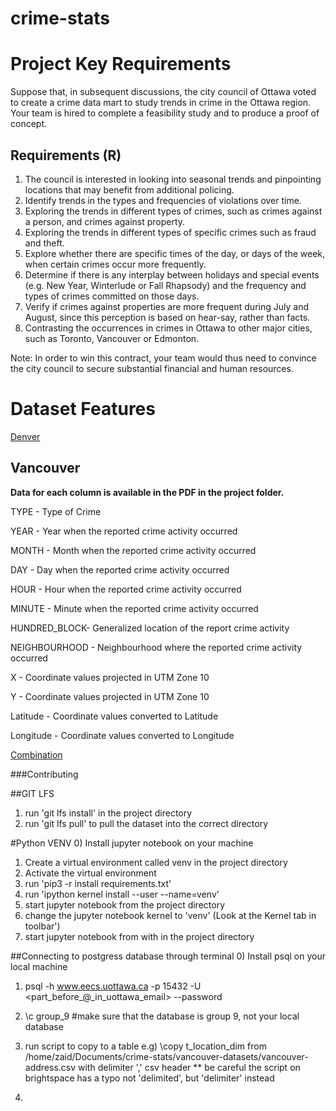 # crime-stats

# Project Key Requirements
Suppose that, in subsequent discussions, the city council of Ottawa voted to create a crime data mart to study trends in crime in the Ottawa region. Your team is hired to complete a feasibility study and to produce a proof of concept. 

## Requirements (R)
1. The council is interested in looking into seasonal trends and pinpointing locations that may benefit from additional policing. 
2. Identify trends in the types and frequencies of violations over time. 
3. Exploring the trends in different types of crimes, such as crimes against a person, and crimes against property.
4. Exploring the trends in different types of specific crimes such as fraud and theft. 
5. Explore whether there are specific times of the day, or days of the week, when certain crimes occur more frequently. 
6. Determine if there is any interplay between holidays and special events (e.g. New Year, Winterlude or Fall Rhapsody) and the frequency and types of crimes committed on those days.
7. Verify if crimes against properties are more frequent during July and August, since this perception is based on hear-say, rather than facts.
8. Contrasting the occurrences in crimes in Ottawa to other major cities, such as Toronto, Vancouver or Edmonton.

Note: In order to win this contract, your team would thus need to convince the city council to secure substantial financial and human resources.

# Dataset Features

[Denver](https://www.notion.so/ee23c42609bd40e48f2a080b6ca793bf)

## Vancouver

**Data for each column is available in the PDF in the project folder.**

TYPE - Type of Crime

YEAR - Year when the reported crime activity occurred

MONTH - Month when the reported crime activity occurred

DAY - Day when the reported crime activity occurred

HOUR - Hour when the reported crime activity occurred

MINUTE - Minute when the reported crime activity occurred

HUNDRED_BLOCK- Generalized location of the report crime activity

NEIGHBOURHOOD - Neighbourhood where the reported crime activity occurred

X - Coordinate values projected in UTM Zone 10

Y - Coordinate values projected in UTM Zone 10

Latitude - Coordinate values converted to Latitude

Longitude - Coordinate values converted to Longitude

[Combination](https://www.notion.so/d746798faa854f92a3020e8495eaad94)


###Contributing

##GIT LFS
1) run 'git lfs install' in the project directory
2) run 'git lfs pull' to pull the dataset into the correct directory 

#Python VENV
0) Install jupyter notebook on your machine
1) Create a virtual environment called venv in the project directory
2) Activate the virtual environment
3) run 'pip3 -r install requirements.txt'
4) run 'ipython kernel install --user --name=venv'
5) start jupyter notebook from the project directory
6) change the jupyter notebook kernel to 'venv' (Look at the Kernel tab in toolbar')
4) start jupyter notebook from with in the project directory

##Connecting to postgress database through terminal
0) Install psql on your local machine
1) psql -h www.eecs.uottawa.ca -p 15432 -U <part_before_@_in_uottawa_email> --password
2) \c group_9 #make sure that the database is group 9, not your local database
3) run script to copy to a table
e.g) \copy t_location_dim from /home/zaid/Documents/crime-stats/vancouver-datasets/vancouver-address.csv with delimiter ',' csv header
** be careful the script on brightspace has a typo not 'delimited', but 'delimiter' instead

3) 
